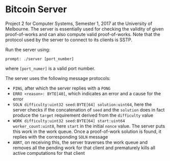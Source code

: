 # Bitcoin Server
Project 2 for Computer Systems, Semester 1, 2017 at the University of Melbourne.
The server is essentially used for checking the validity of given proof-of-works and
can also compute valid proof-of-works. Note that the protocol used by the server
to connect to its clients is SSTP.

Run the server using:
```
prompt: ./server [port_number]
```
where `[port_numer]` is a valid port number.

The server uses the following message protocols:
* `PING`, after which the server replies with a `PONG`
* `ERRO <reason>: BYTE[40]`, which indicates an error and a cause for the error
* `SOLN difficulty:uint32 seed:BYTE[64] solution:uint64`, here the server checks
   if the concatenation of `seed` and the `solution` does in fact produce the
   `target` requirement derived from the `difficulty` value
* `WORK difficulty:uint32 seed:BYTE[64] start:uint64 worker_count:uint8`, here
  `start` in the initial `nonce` value. The server puts this work in the work
  queue. Once a proof-of-work solution is found, it replies with the corresponding
  `SOLN` message
* `ABRT`, on receiving this, the server traverses the work queue and removes all
  the pending work for that client and prematurely kills all active computations
  for that client
